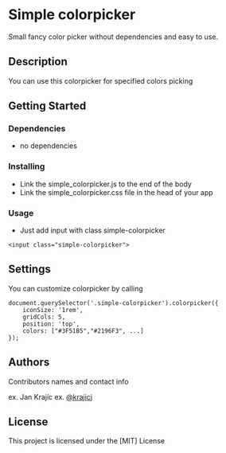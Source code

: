 # Simple colorpicker

Small fancy color picker without dependencies and easy to use.

## Description

You can use this colorpicker for specified colors picking

## Getting Started

### Dependencies

* no dependencies

### Installing

* Link the simple_colorpicker.js to the end of the body
* Link the simple_colorpicker.css file in the head of your app

### Usage

* Just add input with class simple-colorpicker
```
<input class="simple-colorpicker">
```

## Settings

You can customize colorpicker by calling
```
document.querySelector('.simple-colorpicker').colorpicker({
    iconSize: '1rem',
    gridCols: 5,
    position: 'top',
    colors: ["#3F51B5","#2196F3", ...]
});
```

## Authors

Contributors names and contact info

ex. Jan Krajíc
ex. [@krajicj](https://twitter.com/krajicj)



## License

This project is licensed under the [MIT] License 

